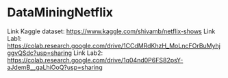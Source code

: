 # DataMiningNetflix

Link Kaggle dataset: https://www.kaggle.com/shivamb/netflix-shows
Link Lab1: https://colab.research.google.com/drive/1CCdMRdKhzH_MoLncFOrBuMyhjggvQSdc?usp=sharing
Link Lab2: https://colab.research.google.com/drive/1q04nd0P6FS82psY-aJdemB__gaLhiOoQ?usp=sharing
